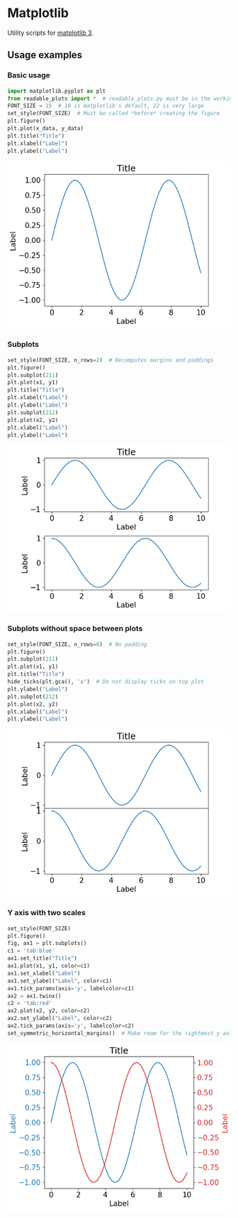 # Matplotlib
Utility scripts for [matplotlib 3](https://matplotlib.org/).

## Usage examples

### Basic usage
```python
import matplotlib.pyplot as plt
from readable_plots import *  # readable_plots.py must be in the working dir
FONT_SIZE = 15  # 10 is matplotlib's default, 22 is very large
set_style(FONT_SIZE)  # Must be called *before* creating the figure
plt.figure()
plt.plot(x_data, y_data)
plt.title("Title")
plt.xlabel("Label")
plt.ylabel("Label")
```
![basic plot](docs/basic_usage.png)

### Subplots
```python
set_style(FONT_SIZE, n_rows=2)  # Recomputes margins and paddings
plt.figure()
plt.subplot(211)
plt.plot(x1, y1)
plt.title("Title")
plt.xlabel("Label")
plt.ylabel("Label")
plt.subplot(212)
plt.plot(x2, y2)
plt.xlabel("Label")
plt.ylabel("Label")
```
![subplots](docs/subplots.png)

### Subplots without space between plots
```python
set_style(FONT_SIZE, n_rows=0)  # No padding
plt.figure()
plt.subplot(211)
plt.plot(x1, y1)
plt.title("Title")
hide_ticks(plt.gca(), 'x')  # Do not display ticks on top plot
plt.ylabel("Label")
plt.subplot(212)
plt.plot(x2, y2)
plt.xlabel("Label")
plt.ylabel("Label")
```
![subplots no space](docs/subplots_no_space.png)

### Y axis with two scales
```python
set_style(FONT_SIZE)
plt.figure()
fig, ax1 = plt.subplots()
c1 = 'tab:blue'
ax1.set_title("Title")
ax1.plot(x1, y1, color=c1)
ax1.set_xlabel("Label")
ax1.set_ylabel("Label", color=c1)
ax1.tick_params(axis='y', labelcolor=c1)
ax2 = ax1.twinx()
c2 = 'tab:red'
ax2.plot(x2, y2, color=c2)
ax2.set_ylabel("Label", color=c2)
ax2.tick_params(axis='y', labelcolor=c2)
set_symmetric_horizontal_margins()  # Make room for the rightmost y axis label
```
![two scales](docs/two_y_axes.png)
